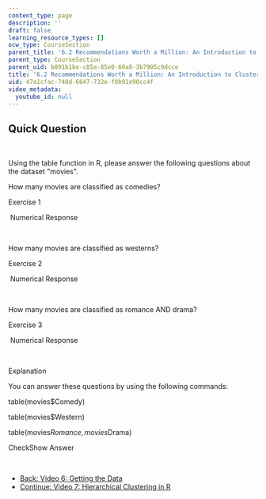 ```yaml
---
content_type: page
description: ''
draft: false
learning_resource_types: []
ocw_type: CourseSection
parent_title: '6.2 Recommendations Worth a Million: An Introduction to Clustering '
parent_type: CourseSection
parent_uid: b091b1be-c85a-85e0-60a8-3b7905c9dcce
title: '6.2 Recommendations Worth a Million: An Introduction to Clustering'
uid: 47a1cfac-748d-6647-732e-f8b91e90cc4f
video_metadata:
  youtube_id: null
---
```

## Quick Question

 

Using the table function in R, please answer the following questions about the dataset "movies".

How many movies are classified as comedies?

Exercise 1

&nbsp;Numerical Response&nbsp;

 

How many movies are classified as westerns?

Exercise 2

&nbsp;Numerical Response&nbsp;

 

How many movies are classified as romance AND drama?

Exercise 3

&nbsp;Numerical Response&nbsp;

 

Explanation

You can answer these questions by using the following commands:

table(movies$Comedy)

table(movies$Western)

table(movies$Romance, movies$Drama)

CheckShow Answer

 

- [Back: Video 6: Getting the Data](./resolveuid/97456de3089198f1c51aa74e3d11930c)
- [Continue: Video 7: Hierarchical Clustering in R](./resolveuid/c0ef063dc722b998a530922a135bd19e)